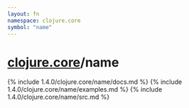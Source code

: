 ```yaml
---
layout: fn
namespace: clojure.core
symbol: "name"
---
```


# [clojure.core](../)/name

{% include 1.4.0/clojure.core/name/docs.md %}
{% include 1.4.0/clojure.core/name/examples.md %}
{% include 1.4.0/clojure.core/name/src.md %}

